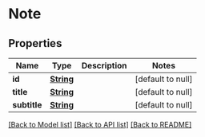 # Note
## Properties

Name | Type | Description | Notes
------------ | ------------- | ------------- | -------------
**id** | [**String**](string.md) |  | [default to null]
**title** | [**String**](string.md) |  | [default to null]
**subtitle** | [**String**](string.md) |  | [default to null]

[[Back to Model list]](../README.md#documentation-for-models) [[Back to API list]](../README.md#documentation-for-api-endpoints) [[Back to README]](../README.md)

